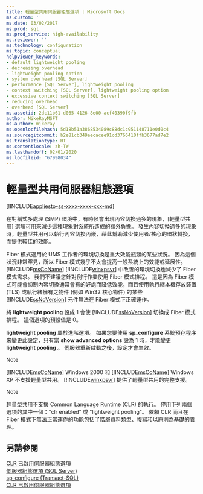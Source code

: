 ```yaml
---
title: 輕量型共用伺服器組態選項 | Microsoft Docs
ms.custom: ''
ms.date: 03/02/2017
ms.prod: sql
ms.prod_service: high-availability
ms.reviewer: ''
ms.technology: configuration
ms.topic: conceptual
helpviewer_keywords:
- default lightweight pooling
- decreasing overhead
- lightweight pooling option
- system overhead [SQL Server]
- performance [SQL Server], lightweight pooling
- context switching [SQL Server], lightweight pooling option
- excessive context switching [SQL Server]
- reducing overhead
- overhead [SQL Server]
ms.assetid: 2dc11b61-d065-4126-8e00-acf40390f9fb
author: MikeRayMSFT
ms.author: mikeray
ms.openlocfilehash: 5d18b51a3868534089c88dc1c951148711e0d0c4
ms.sourcegitcommit: b2e81cb349eecacee91cd3766410ffb3677ad7e2
ms.translationtype: HT
ms.contentlocale: zh-TW
ms.lasthandoff: 02/01/2020
ms.locfileid: "67998034"
---
```

# <a name="lightweight-pooling-server-configuration-option"></a>輕量型共用伺服器組態選項
[!INCLUDE[appliesto-ss-xxxx-xxxx-xxx-md](../../includes/appliesto-ss-xxxx-xxxx-xxx-md.md)]

  在對稱式多處理 (SMP) 環境中，有時候會出現內容切換過多的現象，[輕量型共用]  選項可用來減少這種現象對系統所造成的額外負擔。 發生內容切換過多的現象時，輕量型共用可以執行內容切換內嵌，藉此幫助減少使用者/核心的環狀轉換，而提供較佳的效能。  
  
 Fiber 模式適用於 UMS 工作者的環境切換是重大效能瓶頸的某些狀況。 因為這個狀況非常罕見，所以 Fiber 模式幾乎不太會提高一般系統上的效能或延展性。 [!INCLUDE[msCoName](../../includes/msconame-md.md)] [!INCLUDE[winxpsvr](../../includes/winxpsvr-md.md)] 中改善的環境切換也減少了 Fiber 模式需求。 我們不建議您針對例行作業使用 Fiber 模式排程。 這是因為 Fiber 模式可能會抑制內容切換通常會有的好處而降低效能，而且使用執行緒本機存放裝置 (TLS) 或執行緒擁有之物件 (例如 Win32 核心物件) 的某些 [!INCLUDE[ssNoVersion](../../includes/ssnoversion-md.md)] 元件無法在 Fiber 模式下正確運作。  
  
 將 **lightweight pooling** 設成 1 會使 [!INCLUDE[ssNoVersion](../../includes/ssnoversion-md.md)] 切換成 Fiber 模式排程。 這個選項的預設值是 0。  
  
 **lightweight pooling** 屬於進階選項。 如果您要使用 **sp_configure** 系統預存程序來變更此設定，只有當 **show advanced options** 設為 1 時，才能變更 **lightweight pooling** 。 伺服器重新啟動之後，設定才會生效。  
  
> [!NOTE]  
>  [!INCLUDE[msCoName](../../includes/msconame-md.md)] Windows 2000 和 [!INCLUDE[msCoName](../../includes/msconame-md.md)] Windows XP 不支援輕量型共用。 [!INCLUDE[winxpsvr](../../includes/winxpsvr-md.md)] 提供了輕量型共用的完整支援。  
  
> [!NOTE]  
>  輕量型共用不支援 Common Language Runtime (CLR) 的執行。 停用下列兩個選項的其中一個："clr enabled" 或 "lightweight pooling"。 依賴 CLR 而且在 Fiber 模式下無法正常運作的功能包括了階層資料類型、複寫和以原則為基礎的管理。  
  
## <a name="see-also"></a>另請參閱  
 [CLR 已啟用伺服器組態選項](../../database-engine/configure-windows/clr-enabled-server-configuration-option.md)   
 [伺服器組態選項 &#40;SQL Server&#41;](../../database-engine/configure-windows/server-configuration-options-sql-server.md)   
 [sp_configure &#40;Transact-SQL&#41;](../../relational-databases/system-stored-procedures/sp-configure-transact-sql.md)   
 [CLR 已啟用伺服器組態選項](../../database-engine/configure-windows/clr-enabled-server-configuration-option.md)  
  
  

